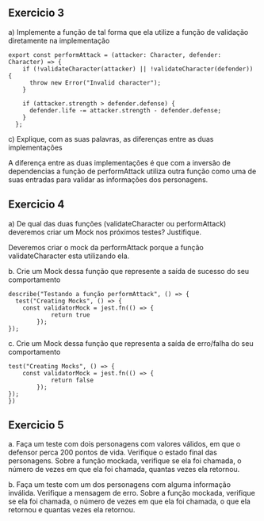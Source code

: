 

## Exercicio 3

a) Implemente a função de tal forma que ela utilize a função de validação diretamente na implementação

```
export const performAttack = (attacker: Character, defender: Character) => {
    if (!validateCharacter(attacker) || !validateCharacter(defender)) {
      throw new Error("Invalid character");
    }
  
    if (attacker.strength > defender.defense) {
      defender.life -= attacker.strength - defender.defense;
    }
  }; 
  ```

c) Explique, com as suas palavras, as diferenças entre as duas implementações

A diferença entre as duas implementações é que com a inversão de dependencias a função de performAttack utiliza outra função como uma de suas entradas para validar as informações dos personagens.

## Exercicio 4

a) De qual das duas funções (validateCharacter ou performAttack)  deveremos criar um Mock nos próximos testes? Justifique.

Deveremos criar o mock da performAttack porque a função validateCharacter esta utilizando ela.

b. Crie um Mock dessa função que represente a saída de sucesso do seu comportamento

```
describe("Testando a função performAttack", () => {
  test("Creating Mocks", () => {
    const validatorMock = jest.fn(() => {
			return true
		});
});
```  

c. Crie um Mock dessa função que representa a saída de erro/falha do seu comportamento

```
test("Creating Mocks", () => {
    const validatorMock = jest.fn(() => {
			return false
		});
});
})
```

## Exercicio 5

a. Faça um teste com dois personagens com valores válidos, em que o defensor perca 200 pontos de vida. Verifique o estado final das personagens. Sobre a função mockada, verifique se ela foi chamada, o número de vezes em que ela foi chamada, quantas vezes ela retornou.

b. Faça um teste com um dos personagens com alguma informação inválida. Verifique a mensagem de erro. Sobre a função mockada, verifique se ela foi chamada, o número de vezes em que ela foi chamada, o que ela retornou e quantas vezes ela retornou. 

